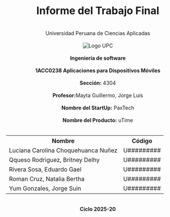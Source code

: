 <div align="center">
   <div>

# <center>Informe del Trabajo Final</center>

   <br>

   <center>Universidad Peruana de Ciencias Aplicadas</center>

   <br>

   <center><img src="https://upload.wikimedia.org/wikipedia/commons/f/fc/UPC_logo_transparente.png" alt="Logo UPC"></center>

   <br>

   <center><b>Ingeniería de software</b></center>

   <br>

   <center><b>1ACC0238 Aplicaciones para Dispositivos Móviles</b></center>

   <br>

   <center><b>Sección:</b> 4304</center>

   <br>

   <center><b>Profesor:</b>Mayta Guillermo, Jorge Luis</center>

   <br>

   <center><b>Nombre del StartUp:</b> PaxTech</center>

   <br>


   <center><b>Nombre del Producto:</b> uTime</center>

   </div>

   <br>

   <div align="center">

   <table style="margin-left: auto; margin-right: auto;">
   <tr>
   <th>Nombre</th>
   <th>Código</th>
   </tr>
   <tr>
   <td>Luciana Carolina Choquehuanca Nuñez</td>
   <td>U#########</td>
   </tr>
   <tr>
   <td>Qqueso Rodriguez, Britney Delhy</td>
   <td>U#########</td>
   </tr>
   <tr>
   <td>Rivera Sosa, Eduardo Gael</td>
   <td>U#########</td>
   </tr>
   <tr>
   <td>Roman Cruz, Natalia Bertha</td>
   <td>U#########</td>
   </tr>
   <tr>
   <td>Yum Gonzales, Jorge Suin</td>
   <td>U#########</td>
   </tr>
   </table>
   </div>

   <br>

   <center><b>Ciclo 2025-20</b></center>

   <br>

</div>
